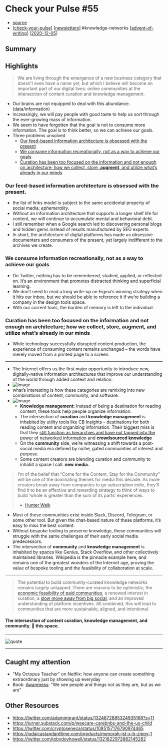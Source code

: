 # Check your Pulse #55

- [source](https://sariazout.substack.com/p/check-your-pulse-55)
- [[check-your-pulse]] [[newsletters]] #knowledge-networks [[advent-of-writing]] [[2020-12-05]]

## Summary

## Highlights

> We are living through the emergence of a new business category that doesn’t even have a name yet, but which I believe will become an important part of our digital lives: online communities at the intersection of content curation and knowledge management.

- Our brains are not equipped to deal with this abundance. (data/information)
- increasingly, we will pay people with good taste to help us sort through the ever-growing mass of information.
- We seem to have forgotten that the goal is not to consume more information. The goal is to think better, so we can achieve our goals.
- Three problems unsolved
  - [Our feed-based information architecture is obsessed with the present](#our-feed-based-information-architecture-is-obsessed-with-the-present)
  - [We consume information recreationally, not as a way to achieve our goals](#we-consume-information-recreationally-not-as-a-way-to-achieve-our-goals)
  - [Curation has been too focused on the information and not enough on architecture; how we collect, store, **augment**, and utilize what’s already in our minds](#curation-has-been-too-focused-on-the-information-and-not-enough-on-architecture-how-we-collect-store-augment-and-utilize-whats-already-in-our-minds)

### Our feed-based information architecture is obsessed with the present.

- the list of links model is subject to the same accidental property of social media; *ephemerality*. 
- Without an information architecture that supports a longer shelf life for content, we will continue to accumulate mental and behavioral debt.
- I still remember when a Google search led to discovering personal blogs and hidden gems instead of results manufactured by SEO experts.
- In short, the architecture of digital platforms has made us obsessive documenters and consumers of the present, yet largely indifferent to the archives we create.

### We consume information recreationally, not as a way to achieve our goals

- On Twitter, nothing has to be remembered, studied, applied, or reflected on. It’s an environment that promotes distracted thinking and superficial learning.
- We don’t need to read a long write-up on Figma’s winning strategy when it hits our inbox, but we should be able to reference it if we’re building a company in the design tools space.
- With our current tools, the burden of memory is left to the individual.

### Curation has been too focused on the information and not enough on architecture; how we collect, store, **augment**, and utilize what’s already in our minds

- While technology successfully disrupted content production, the experience of consuming content remains unchanged – the words have merely moved from a printed page to a screen. 

---

- The Internet offers us the first major opportunity to introduce new, digitally-native information architectures that improve our understanding of the world through added context and relation.
- ![image](https://cdn.substack.com/image/fetch/f_auto,q_auto:good,fl_progressive:steep/https%3A%2F%2Fbucketeer-e05bbc84-baa3-437e-9518-adb32be77984.s3.amazonaws.com%2Fpublic%2Fimages%2F90b3ee70-f006-4d33-9dcd-8223187fbe3e_4200x3908.png)
- what’s interesting is how these categories are remixing into new combinations of content, community, and software.
- ![image](https://cdn.substack.com/image/fetch/f_auto,q_auto:good,fl_progressive:steep/https%3A%2F%2Fbucketeer-e05bbc84-baa3-437e-9518-adb32be77984.s3.amazonaws.com%2Fpublic%2Fimages%2F28271cd8-c858-4eb7-a5ac-bfbf8c2528e1_4608x3756.png)
  - **Knowledge management:** Instead of being a destination for reading content, these tools help people organize information.
  - The intersection of **curation** and **knowledge management** is inhabited by utility tools like CB Insights – destinations for both reading content and organizing information. Their biggest miss is that they [still function as hierarchies and have not tapped into the power of networked information](https://www.thepullrequest.com/p/the-prophet-of-the-revolt) and **crowdsourced knowledge**
  - On the **community** side, we’re witnessing a shift towards a post-social media era defined by niche, gated communities of interest and purpose.
  - Some content creators are blending curation and community to inhabit a space I call: **new media**.

> I’m of the belief that “Come for the Content, Stay for the Community” will be one of the dominating themes for media this decade. As more creators break away from companies to go subscription indie, they’ll find it to be an effective and rewarding strategy to think of ways to build ‘whole is greater than the sum of its parts’ experiences.
>  - [Hunter Walk](https://hunterwalk.medium.com/coming-for-the-content-staying-for-the-community-started-with-video-games-or-maybe-religion-5083f3773a2)

  - Most of these communities exist inside Slack, Discord, Telegram, or some other tool. But given the chat-based nature of these platforms, it’s easy to miss the best content. 
  - Without bespoke tooling to preserve knowledge, these communities will struggle with the same challenges of their early social media predecessors.
  - The intersection of **community** and **knowledge management** is inhabited by spaces like Genius, Stack Overflow, and other collectively maintained libraries. Wikipedia is the pinnacle example here, and remains one of the greatest wonders of the Internet age, proving the value of bespoke tooling and the feasibility of collaboration at scale.

---

> The potential to build community-curated knowledge networks remains largely untapped. There are reasons to be optimistic; the [economic feasibility of paid communities](https://subpixel.space/entries/come-for-the-network-pay-for-the-tool/), a renewed interest in curation, a [slow move away from big social](https://co-matter.com/post-social-media), and an improved understanding of platform incentives. All combined, this will lead to communities that are more sustainable, aligned, and intentional.

#### The intersection of content curation, knowledge management, and community. 👀 this space.

---

![quote](https://cdn.substack.com/image/fetch/f_auto,q_auto:good,fl_progressive:steep/https%3A%2F%2Fbucketeer-e05bbc84-baa3-437e-9518-adb32be77984.s3.amazonaws.com%2Fpublic%2Fimages%2F83884fa4-d92b-478c-a4c4-1fbafdbf7533_1000x1000.jpeg)

---

## Caught my attention

- "My Octopus Teacher" on Netflix: how anyone can create something extraordinary just by showing up everyday
- Book: [Awareness](https://www.amazon.com/dp/B005GFBP6W/ref=dp-kindle-redirect?_encoding=UTF8&btkr=1): "We see people and things not as they are, but as we are"

## Other Resources

- https://twitter.com/adammgrant/status/1324872885324935168?s=11
- https://turner.substack.com/p/weecare-carebnbs-and-the-us-child
- https://twitter.com/cryptoseneca/status/1085157176790974465
- https://judaicastandardtime.com/products/menorah-jst-x-b-zippy-1
- https://twitter.com/tobydoyhowell/status/1321822972882145282


[//begin]: # "Autogenerated link references for markdown compatibility"
[check-your-pulse]: check-your-pulse "Check Your Pulse"
[newsletters]: newsletters "Newsletters"
[advent-of-writing]: advent-of-writing "Advent of Writing"
[2020-12-05]: journal/2020-12-05 "2020-12-05"
[//end]: # "Autogenerated link references"